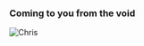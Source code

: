 ### Coming to you from the void

![Chris](/images/void.png) <!-- .element style="height: 600px" -->
